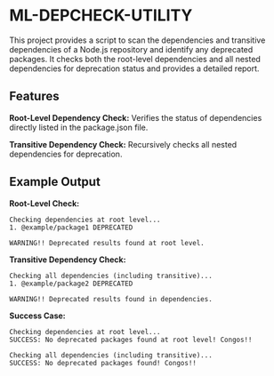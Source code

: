 # ML-DEPCHECK-UTILITY

This project provides a script to scan the dependencies and transitive dependencies of a Node.js repository and identify any deprecated packages. It checks both the root-level dependencies and all nested dependencies for deprecation status and provides a detailed report.

## Features

**Root-Level Dependency Check:** Verifies the status of dependencies directly listed in the package.json file.

**Transitive Dependency Check:** Recursively checks all nested dependencies for deprecation.

## Example Output

**Root-Level Check:**

```
Checking dependencies at root level...
1. @example/package1 DEPRECATED

WARNING!! Deprecated results found at root level.
```

**Transitive Dependency Check:**

```
Checking all dependencies (including transitive)...
1. @example/package2 DEPRECATED

WARNING!! Deprecated results found in dependencies.
```

**Success Case:**

```
Checking dependencies at root level...
SUCCESS: No deprecated packages found at root level! Congos!!

Checking all dependencies (including transitive)...
SUCCESS: No deprecated packages found! Congos!!
```
